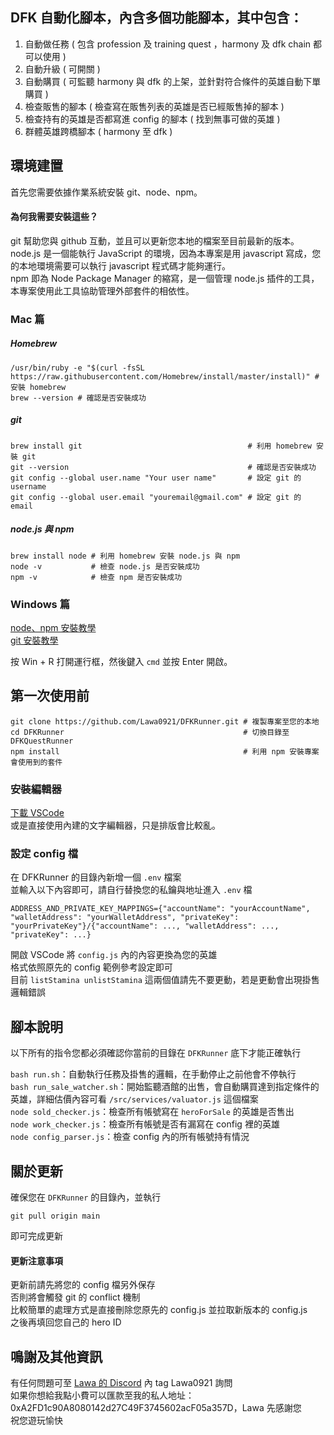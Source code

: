 ## DFK 自動化腳本，內含多個功能腳本，其中包含：
1. 自動做任務 ( 包含 profession 及 training quest ，harmony 及 dfk chain 都可以使用 )
2. 自動升級 ( 可開關 )
3. 自動購買 ( 可監聽 harmony 與 dfk 的上架，並針對符合條件的英雄自動下單購買 )
4. 檢查販售的腳本 ( 檢查寫在販售列表的英雄是否已經販售掉的腳本 )
5. 檢查持有的英雄是否都寫進 config 的腳本 ( 找到無事可做的英雄 )
6. 群體英雄跨橋腳本 ( harmony 至 dfk )

## 環境建置
首先您需要依據作業系統安裝 git、node、npm。

#### 為何我需要安裝這些？
git 幫助您與 github 互動，並且可以更新您本地的檔案至目前最新的版本。  
node.js 是一個能執行 JavaScript 的環境，因為本專案是用 javascript 寫成，您的本地環境需要可以執行 javascript 程式碼才能夠運行。  
npm 即為 Node Package Manager 的縮寫，是一個管理 node.js 插件的工具，本專案使用此工具協助管理外部套件的相依性。  

### Mac 篇

##### Homebrew

```
/usr/bin/ruby -e "$(curl -fsSL https://raw.githubusercontent.com/Homebrew/install/master/install)" # 安裝 homebrew
brew --version # 確認是否安裝成功
```

##### git

```
brew install git                                     # 利用 homebrew 安裝 git
git --version                                        # 確認是否安裝成功
git config --global user.name "Your user name"       # 設定 git 的 username
git config --global user.email "youremail@gmail.com" # 設定 git 的 email
```

##### node.js 與 npm
```
brew install node # 利用 homebrew 安裝 node.js 與 npm
node -v           # 檢查 node.js 是否安裝成功
npm -v            # 檢查 npm 是否安裝成功
```

### Windows 篇

[node、npm 安裝教學](https://radixweb.com/blog/installing-npm-and-nodejs-on-windows-and-mac)  
[git 安裝教學](https://www.atlassian.com/git/tutorials/install-git#windows)  

按 Win + R 打開運行框，然後鍵入 `cmd` 並按 Enter 開啟。

## 第一次使用前

```
git clone https://github.com/Lawa0921/DFKRunner.git # 複製專案至您的本地
cd DFKRunner                                        # 切換目錄至 DFKQuestRunner
npm install                                         # 利用 npm 安裝專案會使用到的套件
```

### 安裝編輯器

[下載 VSCode](https://code.visualstudio.com/)  
或是直接使用內建的文字編輯器，只是排版會比較亂。  

### 設定 config 檔

在 DFKRunner 的目錄內新增一個 `.env` 檔案  
並輸入以下內容即可，請自行替換您的私鑰與地址進入 `.env` 檔  
```
ADDRESS_AND_PRIVATE_KEY_MAPPINGS={"accountName": "yourAccountName", "walletAddress": "yourWalletAddress", "privateKey": "yourPrivateKey"}/{"accountName": ..., "walletAddress": ..., "privateKey": ...}
```

開啟 VSCode 將 `config.js` 內的內容更換為您的英雄  
格式依照原先的 config 範例參考設定即可  
目前 `listStamina unlistStamina` 這兩個值請先不要更動，若是更動會出現掛售邏輯錯誤  

## 腳本說明
以下所有的指令您都必須確認你當前的目錄在 `DFKRunner` 底下才能正確執行  

`bash run.sh`：自動執行任務及掛售的邏輯，在手動停止之前他會不停執行  
`bash run_sale_watcher.sh`：開始監聽酒館的出售，會自動購買達到指定條件的英雄，詳細估價內容可看 `/src/services/valuator.js` 這個檔案  
`node sold_checker.js`：檢查所有帳號寫在 `heroForSale` 的英雄是否售出  
`node work_checker.js`：檢查所有帳號是否有漏寫在 config 裡的英雄  
`node config_parser.js`：檢查 config 內的所有帳號持有情況  

## 關於更新
確保您在 `DFKRunner` 的目錄內，並執行
```
git pull origin main
```

即可完成更新
#### 更新注意事項
更新前請先將您的 config 檔另外保存  
否則將會觸發 git 的 conflict 機制  
比較簡單的處理方式是直接刪除您原先的 config.js 並拉取新版本的 config.js  
之後再填回您自己的 hero ID  

## 鳴謝及其他資訊
有任何問題可至 [Lawa 的 Discord](https://discord.gg/Wta7ZavFkJ) 內 tag Lawa0921 詢問  
如果你想給我點小費可以匯款至我的私人地址：0xA2FD1c90A8080142d27C49F3745602acF05a357D，Lawa 先感謝您  
祝您遊玩愉快  
